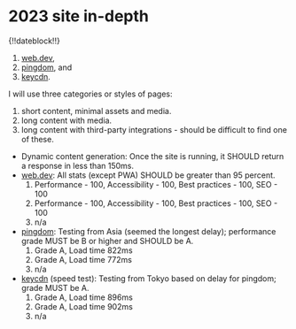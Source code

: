 # 2023 site in-depth

{!!dateblock!!}

1. [web.dev](https://web.dev/measure/),
2. [pingdom](https://tools.pingdom.com), and
3. [keycdn](https://tools.keycdn.com/speed).

I will use three categories or styles of pages:

1. short content, minimal assets and media.
2. long content with media.
3. long content with third-party integrations - should be difficult to find one of these.

- Dynamic content generation: Once the site is running, it SHOULD return a response in less than 150ms.
- [web.dev](https://web.dev/measure/): All stats (except PWA) SHOULD be greater than 95 percent.
    1. Performance - 100, Accessibility - 100, Best practices - 100, SEO - 100
    2. Performance - 100, Accessibility - 100, Best practices - 100, SEO - 100
    3. n/a
- [pingdom](https://tools.pingdom.com): Testing from Asia (seemed the longest delay); performance grade MUST be B or higher and SHOULD be A.
    1. Grade A, Load time 822ms
    2. Grade A, Load time 772ms
    3. n/a
- [keycdn](https://tools.keycdn.com/speed) (speed test): Testing from Tokyo based on delay for pingdom; grade MUST be A.
    1. Grade A, Load time 896ms
    2. Grade A, Load time 902ms
    3. n/a
